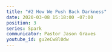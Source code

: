 ```yaml
---
title: "#2 How We Push Back Darkness"
date: 2020-03-08 15:18:00 -07:00
position: 3
series: Spark
communicator: Pastor Jason Graves
youtube_id: gu2eCw8l0dw
---
```


